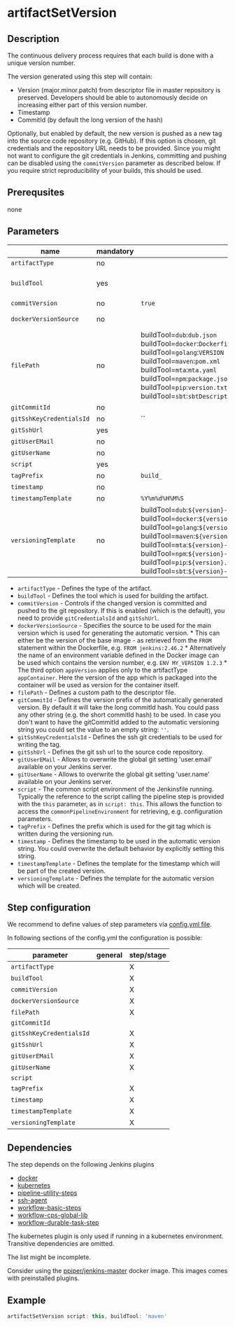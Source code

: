 # artifactSetVersion

## Description

The continuous delivery process requires that each build is done with a unique version number.

The version generated using this step will contain:

* Version (major.minor.patch) from descriptor file in master repository is preserved. Developers should be able to autonomously decide on increasing either part of this version number.
* Timestamp
* CommitId (by default the long version of the hash)

Optionally, but enabled by default, the new version is pushed as a new tag into the source code repository (e.g. GitHub).
If this option is chosen, git credentials and the repository URL needs to be provided.
Since you might not want to configure the git credentials in Jenkins, committing and pushing can be disabled using the `commitVersion` parameter as described below.
If you require strict reproducibility of your builds, this should be used.

## Prerequsites

none

## Parameters

| name | mandatory | default | possible values |
|------|-----------|---------|-----------------|
| `artifactType` | no |  | `appContainer` |
| `buildTool` | yes |  | `dub`, `docker`, `golang`, `maven`, `mta`, `npm`, `pip`, `sbt` |
| `commitVersion` | no | `true` | `true`, `false` |
| `dockerVersionSource` | no |  | FROM, (ENV name),appVersion |
| `filePath` | no | buildTool=`dub`:`dub.json`<br />buildTool=`docker`:`Dockerfile`<br />buildTool=`golang`:`VERSION`<br />buildTool=`maven`:`pom.xml`<br />buildTool=`mta`:`mta.yaml`<br />buildTool=`npm`:`package.json`<br />buildTool=`pip`:`version.txt`<br />buildTool=`sbt`:`sbtDescriptor.json` |  |
| `gitCommitId` | no |  |  |
| `gitSshKeyCredentialsId` | no | `` |  |
| `gitSshUrl` | yes |  |  |
| `gitUserEMail` | no |  |  |
| `gitUserName` | no |  |  |
| `script` | yes |  |  |
| `tagPrefix` | no | `build_` |  |
| `timestamp` | no |  |  |
| `timestampTemplate` | no | `%Y%m%d%H%M%S` |  |
| `versioningTemplate` | no | buildTool=`dub`:`${version}-${timestamp}${commitId?"+"+commitId:""}`<br />buildTool=`docker`:`${version}-${timestamp}${commitId?"_"+commitId:""}`<br />buildTool=`golang`:`${version}-${timestamp}${commitId?"+"+commitId:""}`<br />buildTool=`maven`:`${version}-${timestamp}${commitId?"_"+commitId:""}`<br />buildTool=`mta`:`${version}-${timestamp}${commitId?"+"+commitId:""}`<br />buildTool=`npm`:`${version}-${timestamp}${commitId?"+"+commitId:""}`<br />buildTool=`pip`:`${version}.${timestamp}${commitId?"."+commitId:""}`<br />buildTool=`sbt`:`${version}-${timestamp}${commitId?"+"+commitId:""}` |  |

* `artifactType` - Defines the type of the artifact.
* `buildTool` - Defines the tool which is used for building the artifact.
* `commitVersion` - Controls if the changed version is committed and pushed to the git repository. If this is enabled (which is the default), you need to provide `gitCredentialsId` and `gitSshUrl`.
* `dockerVersionSource` - Specifies the source to be used for the main version which is used for generating the automatic version. * This can either be the version of the base image - as retrieved from the `FROM` statement within the Dockerfile, e.g. `FROM jenkins:2.46.2` * Alternatively the name of an environment variable defined in the Docker image can be used which contains the version number, e.g. `ENV MY_VERSION 1.2.3` * The third option `appVersion` applies only to the artifactType `appContainer`. Here the version of the app which is packaged into the container will be used as version for the container itself.
* `filePath` - Defines a custom path to the descriptor file.
* `gitCommitId` - Defines the version prefix of the automatically generated version. By default it will take the long commitId hash. You could pass any other string (e.g. the short commitId hash) to be used. In case you don't want to have the gitCommitId added to the automatic versioning string you could set the value to an empty string: `''`.
* `gitSshKeyCredentialsId` - Defines the ssh git credentials to be used for writing the tag.
* `gitSshUrl` - Defines the git ssh url to the source code repository.
* `gitUserEMail` - Allows to overwrite the global git setting 'user.email' available on your Jenkins server.
* `gitUserName` - Allows to overwrite the global git setting 'user.name' available on your Jenkins server.
* `script` - The common script environment of the Jenkinsfile running. Typically the reference to the script calling the pipeline step is provided with the `this` parameter, as in `script: this`. This allows the function to access the `commonPipelineEnvironment` for retrieving, e.g. configuration parameters.
* `tagPrefix` - Defines the prefix which is used for the git tag which is written during the versioning run.
* `timestamp` - Defines the timestamp to be used in the automatic version string. You could overwrite the default behavior by explicitly setting this string.
* `timestampTemplate` - Defines the template for the timestamp which will be part of the created version.
* `versioningTemplate` - Defines the template for the automatic version which will be created.

## Step configuration

We recommend to define values of step parameters via [config.yml file](../configuration.md).

In following sections of the config.yml the configuration is possible:

| parameter | general | step/stage |
|-----------|---------|------------|
| `artifactType` |  | X |
| `buildTool` |  | X |
| `commitVersion` |  | X |
| `dockerVersionSource` |  | X |
| `filePath` |  | X |
| `gitCommitId` |  |  |
| `gitSshKeyCredentialsId` |  | X |
| `gitSshUrl` |  | X |
| `gitUserEMail` |  | X |
| `gitUserName` |  | X |
| `script` |  |  |
| `tagPrefix` |  | X |
| `timestamp` |  | X |
| `timestampTemplate` |  | X |
| `versioningTemplate` |  | X |

## Dependencies

The step depends on the following Jenkins plugins

* [docker](https://plugins.jenkins.io/docker)
* [kubernetes](https://plugins.jenkins.io/kubernetes)
* [pipeline-utility-steps](https://plugins.jenkins.io/pipeline-utility-steps)
* [ssh-agent](https://plugins.jenkins.io/ssh-agent)
* [workflow-basic-steps](https://plugins.jenkins.io/workflow-basic-steps)
* [workflow-cps-global-lib](https://plugins.jenkins.io/workflow-cps-global-lib)
* [workflow-durable-task-step](https://plugins.jenkins.io/workflow-durable-task-step)

The kubernetes plugin is only used if running in a kubernetes environment.
Transitive dependencies are omitted.

The list might be incomplete.

Consider using the [ppiper/jenkins-master](https://cloud.docker.com/u/ppiper/repository/docker/ppiper/jenkins-master)
docker image. This images comes with preinstalled plugins.


## Example

```groovy
artifactSetVersion script: this, buildTool: 'maven'
```
